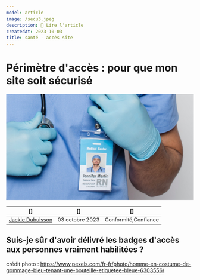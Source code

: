 ```yaml
---
model: article
image: /secu3.jpeg
description: 📖 Lire l'article
createdAt: 2023-10-03
title: santé - accès site
---
```


# Périmètre d'accès : pour que mon site soit sécurisé

![secu3.jpeg](/secu3.jpeg)

|[]|[]| []
----|-----------|-----
[Jackie Dubuisson](/actor/valerie)|03 octobre 2023|Conformité,Confiance| 

## Suis-je sûr d'avoir délivré les badges d'accès aux personnes vraiment habilitées ? 

crédit photo : https://www.pexels.com/fr-fr/photo/homme-en-costume-de-gommage-bleu-tenant-une-bouteille-etiquetee-bleue-6303556/ 